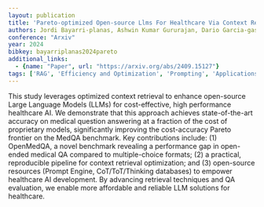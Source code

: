 ```yaml
---
layout: publication
title: 'Pareto-optimized Open-source Llms For Healthcare Via Context Retrieval'
authors: Jordi Bayarri-planas, Ashwin Kumar Gururajan, Dario Garcia-gasulla
conference: "Arxiv"
year: 2024
bibkey: bayarriplanas2024pareto
additional_links:
  - {name: "Paper", url: "https://arxiv.org/abs/2409.15127"}
tags: ['RAG', 'Efficiency and Optimization', 'Prompting', 'Applications']
---
```

This study leverages optimized context retrieval to enhance open-source Large
Language Models (LLMs) for cost-effective, high performance healthcare AI. We
demonstrate that this approach achieves state-of-the-art accuracy on medical
question answering at a fraction of the cost of proprietary models,
significantly improving the cost-accuracy Pareto frontier on the MedQA
benchmark. Key contributions include: (1) OpenMedQA, a novel benchmark
revealing a performance gap in open-ended medical QA compared to
multiple-choice formats; (2) a practical, reproducible pipeline for context
retrieval optimization; and (3) open-source resources (Prompt Engine,
CoT/ToT/Thinking databases) to empower healthcare AI development. By advancing
retrieval techniques and QA evaluation, we enable more affordable and reliable
LLM solutions for healthcare.
